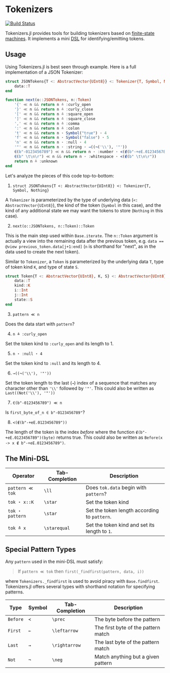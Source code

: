 # Tokenizers

[![Build Status](https://github.com/joshday/Tokenizers.jl/actions/workflows/CI.yml/badge.svg?branch=main)](https://github.com/joshday/Tokenizers.jl/actions/workflows/CI.yml?query=branch%3Amain)


Tokenizers.jl provides tools for building tokenizers based on [finite-state machines](https://en.wikipedia.org/wiki/Finite-state_machine).  It implements a mini [DSL](https://en.wikipedia.org/wiki/Domain-specific_language) for identifying/emitting tokens.

## Usage

Using Tokenizers.jl is best seen through example.  Here is a full implementation of a JSON Tokenizer:

```julia
struct JSONTokens{T <: AbstractVector{UInt8}} <: Tokenizer{T, Symbol, Nothing}
    data::T
end

function next(o::JSONTokens, n::Token)
    '{' ≪ n && return n ≛ :curly_open
    '}' ≪ n && return n ≛ :curly_close
    '[' ≪ n && return n ≛ :square_open
    ']' ≪ n && return n ≛ :square_close
    ',' ≪ n && return n ≛ :comma
    ':' ≪ n && return n ≛ :colon
    't' ≪ n && return n ⋆ Symbol("true") ⋆ 4
    'f' ≪ n && return n ⋆ Symbol("false") ⋆ 5
    'n' ≪ n && return n ⋆ :null ⋆ 4
    '"' ≪ n && return n ⋆ :string ⋆ →((¬('\\'), '"'))
    ∈(b"-0123456789") ≪ n && return n ⋆ :number ⋆ ≺(∉(b"-+eE.0123456789"))
    ∈(b" \t\n\r") ≪ n && return n ⋆ :whitespace ⋆ ≺(∉(b" \t\n\r"))
    return n ≛ :unknown
end
```

Let's analyze the pieces of this code top-to-bottom:

1. `struct JSONTokens{T <: AbstractVector{UInt8}} <: Tokenizer{T, Symbol, Nothing}`

A `Tokenizer` is parameterized by the type of underlying data (`<: AbstractVector{UInt8}`), the kind of the token (`Symbol` in this case), and the kind of any additional state we may want the tokens to store (`Nothing` in this case).

2. `next(o::JSONTokens, n::Token)::Token`

This is the main step used within `Base.iterate`.  The `n::Token` argument is actually a view into the remaining data after the previous token, e.g. `data == @view previous_token.data[j+1:end]` (`n` is shorthand for "next", as in the data used to create the next token).

Similar to `Tokenizer`, a `Token` is parameterized by the underlying data `T`, type of token kind `K`, and type of state `S`.

```julia
struct Token{T <: AbstractVector{UInt8}, K, S} <: AbstractVector{UInt8}
    data::T
    kind::K
    i::Int
    j::Int
    state::S
end
```

3. `pattern ≪ n`

Does the data start with `pattern`?

4. `n ≛ :curly_open`

Set the token kind to `:curly_open` and its length to 1.

5. `n ⋆ :null ⋆ 4`

Set the token kind to `:null` and its length to 4.

6. `→((¬('\\'), '"'))`

Set the token length to the last (`→`) index of a sequence that matches any character other than `'\\'` followed by `'"'`.  This could also be written as `Last((Not('\\'), '"'))`

7. `∈(b"-0123456789") ≪ n`

Is `first_byte_of_n ∈ b"-0123456789"`?

8. `≺(∉(b"-+eE.0123456789"))`

The length of the token is the index *before* where the function `∉(b"-+eE.0123456789")(byte)` returns true.  This could also be written as `Before(x -> x ∉ b"-+eE.0123456789")`.

## The Mini-DSL

| Operator | Tab-Completion | Description |
|----------|----------------|-------------|
| `pattern ≪ tok` | `\ll` | Does `tok.data` begin with `pattern`?
| `tok ⋆ x::K` | `\star` | Set the token kind
| `tok ⋆ pattern` | `\star` | Set the token length according to `pattern`.
| `tok ≛ x` | `\starequal` | Set the token kind and set its length to `1`.

## Special Pattern Types

Any `pattern` used in the mini-DSL must satisfy:

> If `pattern ≪ tok` then `first(_findfirst(pattern, data, i))`

where `Tokenizers._findfirst` is used to avoid piracy with `Base.findfirst`.  Tokenizers.jl offers several types with shorthand notation for specifying patterns.

| Type | Symbol | Tab-Completion | Description |
|------|--------|----------------|-------------|
`Before` | `≺` | `\prec` | The byte before the pattern
`First` | `←` | `\leftarrow` | The first byte of the pattern match
`Last` | `→` | `\rightarrow` | The last byte of the pattern match
`Not` | `¬` | `\neg` | Match anything but a given pattern
